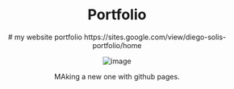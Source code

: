<div align="center">
  <h1>Portfolio </h1># 
my website portfolio
https://sites.google.com/view/diego-solis-portfolio/home

![image](https://user-images.githubusercontent.com/43517199/189702336-6efaaccd-45b1-4bde-9c1a-b51d6a25d29b.png)

MAking a new one with github pages.

